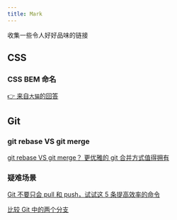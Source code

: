 ```yaml
---
title: Mark
---
```


收集一些令人好好品味的链接

## CSS

### CSS BEM 命名

[👉 来自`大猫`的回答](https://www.zhihu.com/question/21935157)

## Git

### git rebase VS git merge

[git rebase VS git merge？ 更优雅的 git 合并方式值得拥有](https://juejin.cn/post/6844903890295455751)

### 疑难场景

[Git 不要只会 pull 和 push，试试这 5 条提高效率的命令](https://juejin.cn/post/7071780876501123085#heading-11)

[比较 Git 中的两个分支](https://www.techiedelight.com/zh/compare-two-branches-git/)
